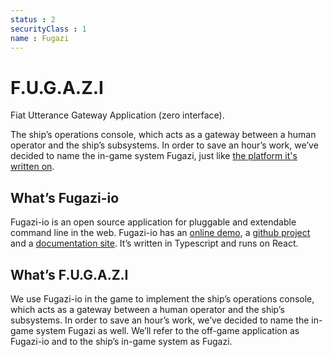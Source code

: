 ```yaml
---
status : 2
securityClass : 1
name : Fugazi
---
```

# F.U.G.A.Z.I
Fiat Utterance Gateway Application (zero interface).

The ship’s operations console, which acts as a gateway between a human operator and the ship’s subsystems. In order to save an hour’s work, we’ve decided to name the in-game system Fugazi, just like [the platform it's written on](https://fugazi-io.github.io/docs/#/?id=fugaziio). 

## What’s Fugazi-io
Fugazi-io is an open source application for pluggable and extendable command line in the web.
Fugazi-io has an [online demo](http://fugazi.io/), a [github project](https://github.com/fugazi-io/webclient) and a [documentation site](https://fugazi-io.github.io/docs/#/?id=fugaziio). It’s written in Typescript and runs on React.

## What’s F.U.G.A.Z.I
We use Fugazi-io in the game to implement the ship’s operations console, which acts as a gateway between a human operator and the ship’s subsystems. In order to save an hour’s work, we’ve decided to name the in-game system Fugazi as well. We’ll refer to the off-game application as Fugazi-io and to the ship’s in-game system as Fugazi.
